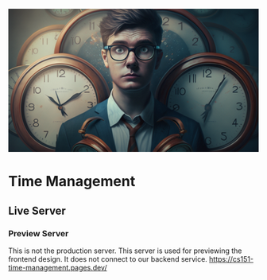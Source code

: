 ![Time Management Background Image](/proposal/img/time-management-bg.png)

# Time Management

## Live Server

### Preview Server
This is not the production server. This server is used for previewing the frontend design. It does not connect to our backend service.
https://cs151-time-management.pages.dev/
